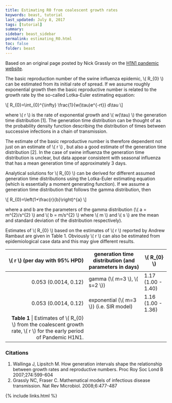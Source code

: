```yaml
---
title: Estimating R0 from coalescent growth rates
keywords: beast, tutorial
last_updated: July 8, 2017
tags: [tutorial]
summary: 
sidebar: beast_sidebar
permalink: estimating_R0.html
toc: false
folder: beast
---
```


Based on an original page posted by Nick Grassly on the [H1N1 pandemic website](https://tree.bio.ed.ac.uk/wiki/pages/t769F5D1/Relationship_between_R0_and_the_epidemic_growth_rate.html).

The basic reproduction number of the swine influenza epidemic, \\( R_{0} \\) can be estimated from its initial rate of spread. If we assume roughly exponential growth then the basic reproductive number is related to the growth rate by the so-called Lotka-Euler estimating equation:

\\[ R_{0}=\int_{0}^{\infty} \frac{1}{w(\tau)e^{-rt}} d\tau \\]

where \\( r \\) is the rate of exponential growth and \\( w(\tau) \\) the generation time distribution [1]. The generation time distribution can be thought of as the probability density function describing the distribution of times between successive infections in a chain of transmission.

The estimate of the basic reproductive number is therefore dependent not just on an estimate of \\( r \\)  , but also a good estimate of the generation time distribution [2]. In the case of swine influenza the generation time distribution is unclear, but data appear consistent with seasonal influenza that has a mean generation time of approximately 3 days.

Analytical solutions for \\( R_{0} \\) can be derived for different assumed generation time distributions using the Lotka-Euler estimating equation (which is essentially a moment generating function). If we assume a generation time distribution that follows the gamma distribution, then

\\[ R_{0}=\left(1+\frac{r}{b}\right)^{a} \\]

where a and b are the parameters of the gamma distribution (\\( a = m^{2}/s^{2} \\) and \\( b = m/s^{2} \\) where \\( m \\) and \\( s \\) are the mean and standard deviation of the distribution respectively).

Estimates of \\( R_{0} \\) based on the estimates of \\( r \\)  reported by Andrew Rambaut are given in Table 1. Obviously \\( r \\) can also be estimated from epidemiological case data and this may give different results.

| \\( r \\) (per day with 95% HPD) | generation time distribution (and parameters in days) | \\( R_{0} \\)                 |
|--------------------------:|-------------------------------------------------------|--------------------|
| 0.053 (0.0014, 0.12)     | gamma (\\( m=3 \\), \\( s=2 \\))                                      | 1.17 (1.00 - 1.40) |
| 0.053 (0.0014, 0.12)     | exponential (\\( m=3 \\)) (i.e. SIR model)                    | 1.16 (1.00 - 1.36) |
| **Table 1** \| Estimates of \\( R_{0} \\) from the coalescent growth rate, \\( r \\) for the early period of Pandemic H1N1. |

### Citations
1. Wallinga J, Lipsitch M. How generation intervals shape the relationship between growth rates and reproductive numbers. Proc Roy Soc Lond B 2007;274:599-604
2. Grassly NC, Fraser C. Mathematical models of infectious disease transmission. Nat Rev Microbiol. 2008;6:477-487

{% include links.html %}
